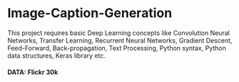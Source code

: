 # Image-Caption-Generation
This project requires basic Deep Learning concepts like Convolution Neural Networks, Transfer Learning, Recurrent Neural Networks, Gradient Descent, Feed-Forward, Back-propagation, Text Processing, Python syntax, Python data structures, Keras library etc.

#### DATA: Flickr 30k
